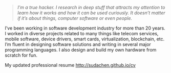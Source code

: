 > _I’m a true hacker. I research in deep stuff that attracts my attention to learn how it works and how it can be used curiously. It doesn’t matter if it’s about things, computer software or even people._ 

I’ve been working in software development industry for more than 20 years. I worked in diverse projects related to many things like telecom services, mobile software, device drivers, smart cards, virtualization, blockchain, etc. I’m fluent in designing software solutions and writing in several major programming languages. I also design and build my own hardware from scratch for fun. 

My updated professional resume http://sudachen.github.io/cv

